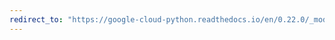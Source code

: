 ```yaml
---
redirect_to: "https://google-cloud-python.readthedocs.io/en/0.22.0/_modules/google/cloud/runtimeconfig/variable.html"
---
```

